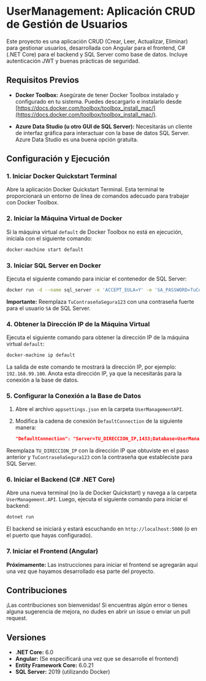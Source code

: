 # UserManagement: Aplicación CRUD de Gestión de Usuarios

Este proyecto es una aplicación CRUD (Crear, Leer, Actualizar, Eliminar) para gestionar usuarios, desarrollada con Angular para el frontend, C# (.NET Core) para el backend y SQL Server como base de datos. Incluye autenticación JWT y buenas prácticas de seguridad.

## Requisitos Previos

* **Docker Toolbox:** Asegúrate de tener Docker Toolbox instalado y configurado en tu sistema. Puedes descargarlo e instalarlo desde [https://docs.docker.com/toolbox/toolbox_install_mac/](https://docs.docker.com/toolbox/toolbox_install_mac/).

* **Azure Data Studio (u otro GUI de SQL Server):** Necesitarás un cliente de interfaz gráfica para interactuar con la base de datos SQL Server. Azure Data Studio es una buena opción gratuita.

## Configuración y Ejecución

### 1. Iniciar Docker Quickstart Terminal

Abre la aplicación Docker Quickstart Terminal. Esta terminal te proporcionará un entorno de línea de comandos adecuado para trabajar con Docker Toolbox.

### 2. Iniciar la Máquina Virtual de Docker

Si la máquina virtual `default` de Docker Toolbox no está en ejecución, iníciala con el siguiente comando:

```bash
docker-machine start default
```

### 3. Iniciar SQL Server en Docker

Ejecuta el siguiente comando para iniciar el contenedor de SQL Server:

```bash
docker run -d --name sql_server -e 'ACCEPT_EULA=Y' -e 'SA_PASSWORD=TuContraseñaSegura123' -p 1433:1433 mcr.microsoft.com/mssql/server:2019-latest
```

**Importante:** Reemplaza `TuContraseñaSegura123` con una contraseña fuerte para el usuario `SA` de SQL Server.

### 4. Obtener la Dirección IP de la Máquina Virtual

Ejecuta el siguiente comando para obtener la dirección IP de la máquina virtual `default`:

```bash
docker-machine ip default
```

La salida de este comando te mostrará la dirección IP, por ejemplo: `192.168.99.100`. Anota esta dirección IP, ya que la necesitarás para la conexión a la base de datos.

### 5. Configurar la Conexión a la Base de Datos

1. Abre el archivo `appsettings.json` en la carpeta `UserManagementAPI`.
2. Modifica la cadena de conexión `DefaultConnection` de la siguiente manera:

   ```json
   "DefaultConnection": "Server=TU_DIRECCION_IP,1433;Database=UserManagement;User Id=SA;Password=TuContraseñaSegura123;"
   ```

Reemplaza `TU_DIRECCION_IP` con la dirección IP que obtuviste en el paso anterior y `TuContraseñaSegura123` con la contraseña que estableciste para SQL Server.

### 6. Iniciar el Backend (C# .NET Core)

Abre una nueva terminal (no la de Docker Quickstart) y navega a la carpeta `UserManagement.API`. Luego, ejecuta el siguiente comando para iniciar el backend:

```bash
dotnet run
```

El backend se iniciará y estará escuchando en `http://localhost:5000` (o en el puerto que hayas configurado).

### 7. Iniciar el Frontend (Angular)

**Próximamente:** Las instrucciones para iniciar el frontend se agregarán aquí una vez que hayamos desarrollado esa parte del proyecto.

## Contribuciones

¡Las contribuciones son bienvenidas! Si encuentras algún error o tienes alguna sugerencia de mejora, no dudes en abrir un issue o enviar un pull request.

## Versiones

* **.NET Core:** 6.0
* **Angular:** (Se especificará una vez que se desarrolle el frontend)
* **Entity Framework Core:** 6.0.21
* **SQL Server:** 2019 (utilizando Docker)

